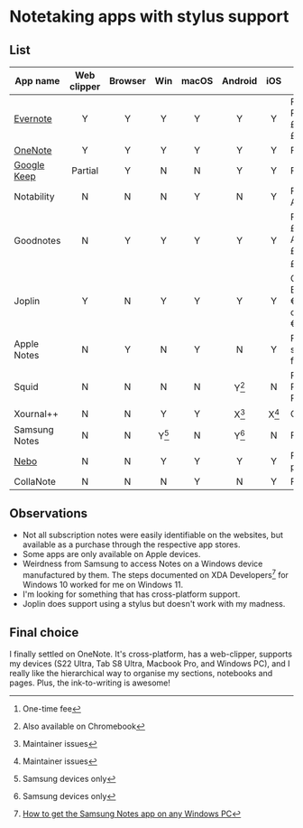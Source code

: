# Notetaking apps with stylus support

## List

| App name      | Web clipper | Browser    | Win   | macOS | Android | iOS   | Price (annual)                        |
|---------------|:-----------:|:----------:|:-----:|:-----:|:-------:|:-----:|---------------------------------------|
| [Evernote]    | Y           | Y          | Y     | Y     | Y       | Y     | Free; Personal: £79.99; Pro: £104.99  |
| [OneNote]     | Y           | Y          | Y     | Y     | Y       | Y     | Free                                  |
| [Google Keep] | Partial     | Y          | N     | N     | Y       | Y     | Free                                  |
| Notability    | N           | N          | N     | Y     | N       | Y     | Free; Pro: App Store                  |
| Goodnotes     | N           | Y          | Y     | Y     | Y       | Y     | Free; All OS: £9.99; Android+Win: £6.99; Apple: £29.99 [^1] |
| Joplin        | Y           | N          | Y     | Y     | Y       | Y     | Open source; Basic cloud: €28.69; Pro cloud: €57.84 |
| Apple Notes   | N           | Y          | N     | Y     | N       | Y     | Free; iCloud subscription for storage |
| Squid         | N           | N          | N     | N     | Y[^2]   | N     | Free; Premium: Play Store             |
| Xournal++     | N           | N          | Y     | Y     | X[^3]   | X[^3] | Open source                           |
| Samsung Notes | N           | N          | Y[^4] | N     | Y[^4]   | N     | Free                                  |
| [Nebo]        | N           | N          | Y     | Y     | Y       | Y     | Free; in-app purchases                |
| CollaNote     | N           | N          | N     | Y     | N       | Y     | Free                                  |

## Observations

- Not all subscription notes were easily identifiable on the websites, but available as a purchase through the respective app stores.
- Some apps are only available on Apple devices.
- Weirdness from Samsung to access Notes on a Windows device manufactured by them. The steps documented on XDA Developers[^5] for Windows 10 worked for me on Windows 11.
- I'm looking for something that has cross-platform support.
- Joplin does support using a stylus but doesn't work with my madness.

## Final choice

I finally settled on OneNote. It's cross-platform, has a web-clipper, supports my devices (S22 Ultra, Tab S8 Ultra, Macbook Pro, and Windows PC), and I really like the hierarchical way to organise my sections, notebooks and pages. Plus, the ink-to-writing is awesome!


[^1]: One-time fee
[^2]: Also available on Chromebook
[^3]: Maintainer issues
[^4]: Samsung devices only
[^5]: [How to get the Samsung Notes app on any Windows PC](https://www.xda-developers.com/get-samsung-notes-windows-10-app/)

[Evernote]:https://evernote.com/
[OneNote]:https://onenote.com/
[Google Keep]:https://keep.google.com/
[Nebo]:https://www.myscript.com/notes/

